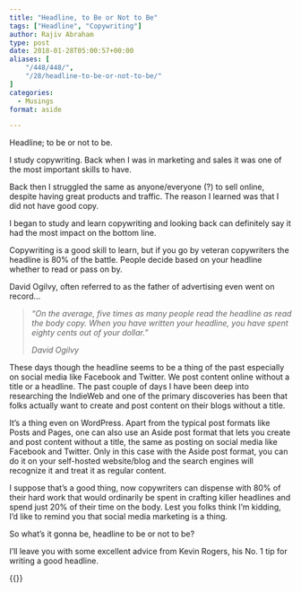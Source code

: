 ```yaml
---
title: "Headline, to Be or Not to Be"
tags: ["Headline", "Copywriting"]
author: Rajiv Abraham
type: post
date: 2018-01-28T05:00:57+00:00
aliases: [
    "/448/448/",
    "/28/headline-to-be-or-not-to-be/"
]
categories:
  - Musings
format: aside

---
```

<p style="text-align: left;">
  Headline; to be or not to be.
</p>

<p style="text-align: left;">
  I study copywriting. Back when I was in marketing and sales it was one of the most important skills to have.
</p>

<p style="text-align: left;">
  Back then I struggled the same as anyone/everyone (?) to sell online, despite having great products and traffic. The reason I learned was that I did not have good copy.
</p>

<p style="text-align: left;">
  I began to study and learn copywriting and looking back can definitely say it had the most impact on the bottom line.
</p>

<p style="text-align: left;">
  Copywriting is a good skill to learn, but if you go by veteran copywriters the headline is 80% of the battle. People decide based on your headline whether to read or pass on by.
</p>

<p style="text-align: left;">
  David Ogilvy, often referred to as the father of advertising even went on record…
</p>

> _“On the average, five times as many people read the headline as read the body copy. When you have written your headline, you have spent eighty cents out of your dollar.”_
> 
> _David Ogilvy_

<p style="text-align: left;">
  These days though the headline seems to be a thing of the past especially on social media like Facebook and Twitter. We post content online without a title or a headline. The past couple of days I have been deep into researching the IndieWeb and one of the primary discoveries has been that folks actually want to create and post content on their blogs without a title.
</p>

<p style="text-align: left;">
  It’s a thing even on WordPress. Apart from the typical post formats like Posts and Pages, one can also use an Aside post format that lets you create and post content without a title, the same as posting on social media like Facebook and Twitter. Only in this case with the Aside post format, you can do it on your self-hosted website/blog and the search engines will recognize it and treat it as regular content.
</p>

<p style="text-align: left;">
  I suppose that’s a good thing, now copywriters can dispense with 80% of their hard work that would ordinarily be spent in crafting killer headlines and spend just 20% of their time on the body. Lest you folks think I’m kidding, I’d like to remind you that social media marketing is a thing.
</p>

<p style="text-align: left;">
  So what’s it gonna be, headline to be or not to be?
</p>

<p style="text-align: left;">
  I’ll leave you with some excellent advice from Kevin Rogers, his No. 1 tip for writing a good headline.
</p>

{{<youtube uLfkK7Fne5g >}}
